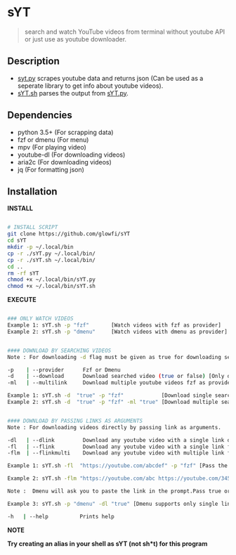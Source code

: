 # sYT

> search and watch YouTube videos from terminal without youtube API or just use as youtube downloader.

## Description

-   [syt.py](https://github.com/glowfi/sYT/blob/main/sYT.py) scrapes youtube data and returns json (Can be used as a seperate library to get info about youtube videos).
-   [sYT.sh](https://github.com/glowfi/sYT/blob/main/sYT.sh) parses the output from [sYT.py](https://github.com/glowfi/sYT/blob/main/sYT.py).

## Dependencies

-   python 3.5+ (For scrapping data)
-   fzf or dmenu (For menu)
-   mpv (For playing video)
-   youtube-dl (For downloading videos)
-   aria2c (For downloading videos)
-   jq (For formatting json)

## Installation

**INSTALL**

```sh

# INSTALL SCRIPT
git clone https://github.com/glowfi/sYT
cd sYT
mkdir -p ~/.local/bin
cp -r ./sYT.py ~/.local/bin/
cp -r ./sYT.sh ~/.local/bin/
cd ..
rm -rf sYT
chmod +x ~/.local/bin/sYT.py
chmod +x ~/.local/bin/sYT.sh

```

**EXECUTE**

```sh

### ONLY WATCH VIDEOS
Example 1: sYT.sh -p "fzf"       [Watch videos with fzf as provider]
Example 2: sYT.sh -p "dmenu"     [Watch videos with dmenu as provider]


#### DOWNLOAD BY SEARCHING VIDEOS
Note : For downloading -d flag must be given as true for downloading searched videos.

-p    | --provider      Fzf or Dmenu
-d    | --download      Download searched video (true or false) [Only download do not play the video]
-ml   | --multilink     Download multiple youtube videos fzf as provider.

Example 1: sYT.sh -d  "true" -p "fzf"            [Download single searched videos with fzf as provider]
Example 2: sYT.sh -d  "true" -p "fzf" -ml "true" [Download multiple searched videos with fzf as provider]


#### DOWNLOAD BY PASSING LINKS AS ARGUMENTS
Note : For downloading videos directly by passing link as arguments.

-dl   | --dlink         Download any youtube video with a single link dmenu as provider.
-fl   | --flink         Download any youtube video with a single link fzf as provider.
-flm  | --flinkmulti    Download any youtube video with multiple link fzf as provider.

Example 1: sYT.sh -fl  "https://youtube.com/abcdef" -p "fzf" [Pass the link as argument if u want to uses fzf]

Example 2: sYT.sh -flm "https://youtube.com/abc https://youtube.com/345" -p "fzf" [Pass multi link as argument if u want to uses fzf]

Note :  Dmenu will ask you to paste the link in the prompt.Pass true or false for dl

Example 3: sYT.sh -p "dmenu" -dl "true" [Dmenu supports only single link]

-h   | --help          Prints help

```

**NOTE**

**Try creating an alias in your shell as sYT (not sh\*t) for this program**
